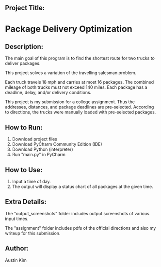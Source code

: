 ## Project Title: 
# Package Delivery Optimization

## Description: 
The main goal of this program is to find the shortest route for two trucks to deliver packages. 

This project solves a variation of the travelling salesman problem. 

Each truck travels 18 mph and carries at most 16 packages. 
The combined mileage of both trucks must not exceed 140 miles. 
Each package has a deadline, delay, and/or delivery conditions. 

This project is my submission for a college assignment. 
Thus the addresses, distances, and package deadlines are pre-selected. 
According to directions, the trucks were manually loaded with pre-selected packages. 

## How to Run:
1. Download project files
2. Download PyCharm Community Edition (IDE)
3. Download Python (interpreter)
4. Run "main.py" in PyCharm

## How to Use:
1. Input a time of day. 
2. The output will display a status chart of all packages at the given time. 

## Extra Details: 
The "output_screenshots" folder includes output screenshots of various input times. 

The "assignment" folder includes pdfs of the official directions and also my writeup for this submission. 

## Author: 
Austin Kim
